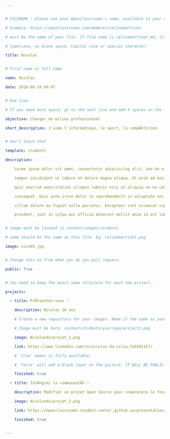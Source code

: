 ```yaml
---


# FILENAME : please use your OpenClassrooms's name, available in your url.

# Example: https://openclassrooms.com/membres/celinemartinet

# must be the name of your file. If file name is celinemartinet.md, title is celinemartinet.

# lowercase, no blank space, Capital case or special character.

title: Nicolas


# First name or full name

name: Nicolas

date: 2018-09-18 09:47


# One line.

# If you need more space, go to the next line and add 4 spaces on the left, as in 'description'.

objective: Changer de milieu professionnel

short_description: J'aime l'informatique, le sport, la compÃ©tition.


# don't touch that

template: students

description:

    Lorem ipsum dolor sit amet, consectetur adipisicing elit, sed do eiusmod

    tempor incididunt ut labore et dolore magna aliqua. Ut enim ad minim veniam,

    quis nostrud exercitation ullamco laboris nisi ut aliquip ex ea commodo

    consequat. Duis aute irure dolor in reprehenderit in voluptate velit esse

    cillum dolore eu fugiat nulla pariatur. Excepteur sint occaecat cupidatat non

    proident, sunt in culpa qui officia deserunt mollit anim id est laborum.


# image must be located in content/images/students

# name should be the same as this file. Eg: celinemartinet.png

image: nico65.jpg


# Change this to True when you do you pull request.

public: True


# You need to keep the exact same structure for each new project.

projects:

  - title: PrÃ©sentez-vous !

    description: Nicolas 26 ans 

    # Create a new repository for your images. Name it the same as your nickname and profile picture.

    # Image must be here: content/students/yourrepo/project1.png

    image: Nicolasds/projet_1.png

    link: https://www.linkedin.com/in/nicolas-da-silva-7a5581157/

    # 'true' makes it fully available.

    # 'false' will add a black layer on the picture. IT WILL BE PUBLIC!

    finished: true

  - title: IntÃ©grez la communautÃ© !

    description: Modifier un projet Open Source pour comprendre le fonctionnement de Git, de Github et des pull requests. 

    image: Nicolasds/projet_2.png

    link: https://openclassrooms-student-center.github.io/presentation/students/Nicolasds.html

    finished: true


---
```

